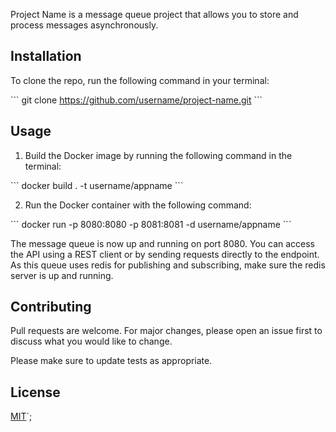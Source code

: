 Project Name is a message queue project that allows you to store and process
messages asynchronously.

## Installation

To clone the repo, run the following command in your terminal:

\`\`\` git clone https://github.com/username/project-name.git \`\`\`

## Usage

1. Build the Docker image by running the following command in the terminal:

\`\`\` docker build . -t username/appname \`\`\`

2. Run the Docker container with the following command:

\`\`\` docker run -p 8080:8080 -p 8081:8081 -d username/appname \`\`\`

The message queue is now up and running on port 8080. You can access the API
using a REST client or by sending requests directly to the endpoint. As this
queue uses redis for publishing and subscribing, make sure the redis server is
up and running.

## Contributing

Pull requests are welcome. For major changes, please open an issue first to
discuss what you would like to change.

Please make sure to update tests as appropriate.

## License

[MIT](https://choosealicense.com/licenses/mit/)`;
